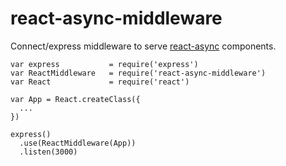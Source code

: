 # react-async-middleware

Connect/express middleware to serve [react-async][ra] components.

    var express           = require('express')
    var ReactMiddleware   = require('react-async-middleware')
    var React             = require('react')

    var App = React.createClass({
      ...
    })

    express()
      .use(ReactMiddleware(App))
      .listen(3000)

[ra]: https://github.com/andreypopp/react-async
